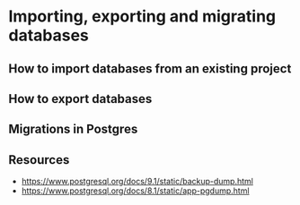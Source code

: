 # Importing, exporting and migrating databases

## How to import databases from an existing project

## How to export databases

## Migrations in Postgres

## Resources
- https://www.postgresql.org/docs/9.1/static/backup-dump.html
- https://www.postgresql.org/docs/8.1/static/app-pgdump.html
